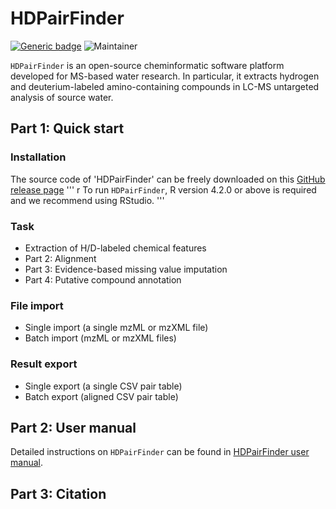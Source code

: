 # HDPairFinder
[![Generic badge](https://img.shields.io/badge/HDPairFinder-ver_1.0-<COLOR>.svg)](https://github.com/HuanLab/HDPairFinder)
![Maintainer](https://img.shields.io/badge/maintainer-Tingting_Zhao,_Tao_Huan-blue)

`HDPairFinder` is an open-source cheminformatic software platform developed for MS-based water research. In particular, it extracts hydrogen and deuterium-labeled amino-containing compounds in LC-MS untargeted analysis of source water.

## Part 1: Quick start
### Installation
The source code of 'HDPairFinder' can be freely downloaded on this [GitHub release page](https://github.com/HuanLab/HDPairFinder/releases/tag/v1.0)
''' r
To run `HDPairFinder`, R version 4.2.0 or above is required and we recommend using RStudio.
'''
### Task
- Extraction of H/D-labeled chemical features
- Part 2: Alignment
- Part 3: Evidence-based missing value imputation
- Part 4: Putative compound annotation

### File import
- Single import (a single mzML or mzXML file)
- Batch import (mzML or mzXML files)

### Result export
- Single export (a single CSV pair table) 
- Batch export (aligned CSV pair table)

## Part 2: User manual
Detailed instructions on `HDPairFinder` can be found in [HDPairFinder user manual](https://github.com/HuanLab/HDPairFinder).

## Part 3: Citation
